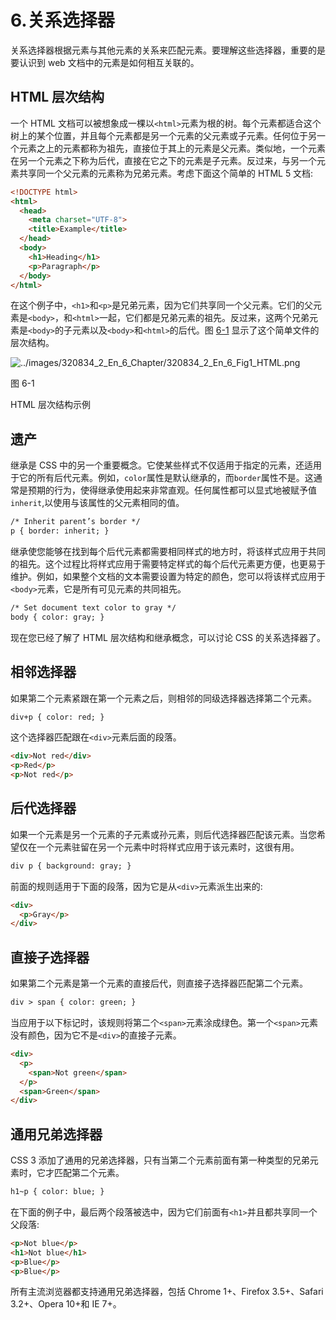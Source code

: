 # 6.关系选择器

关系选择器根据元素与其他元素的关系来匹配元素。要理解这些选择器，重要的是要认识到 web 文档中的元素是如何相互关联的。

## HTML 层次结构

一个 HTML 文档可以被想象成一棵以`<html>`元素为根的树。每个元素都适合这个树上的某个位置，并且每个元素都是另一个元素的父元素或子元素。任何位于另一个元素之上的元素都称为祖先，直接位于其上的元素是父元素。类似地，一个元素在另一个元素之下称为后代，直接在它之下的元素是子元素。反过来，与另一个元素共享同一个父元素的元素称为兄弟元素。考虑下面这个简单的 HTML 5 文档:

```html
<!DOCTYPE html>
<html>
  <head>
    <meta charset="UTF-8">
    <title>Example</title>
  </head>
  <body>
    <h1>Heading</h1>
    <p>Paragraph</p>
  </body>
</html>

```

在这个例子中，`<h1>`和`<p>`是兄弟元素，因为它们共享同一个父元素。它们的父元素是`<body>`，和`<html>`一起，它们都是兄弟元素的祖先。反过来，这两个兄弟元素是`<body>`的子元素以及`<body>`和`<html>`的后代。图 [6-1](#Fig1) 显示了这个简单文件的层次结构。

![../images/320834_2_En_6_Chapter/320834_2_En_6_Fig1_HTML.png](../images/320834_2_En_6_Chapter/320834_2_En_6_Fig1_HTML.png)

图 6-1

HTML 层次结构示例

## 遗产

继承是 CSS 中的另一个重要概念。它使某些样式不仅适用于指定的元素，还适用于它的所有后代元素。例如，`color`属性是默认继承的，而`border`属性不是。这通常是预期的行为，使得继承使用起来非常直观。任何属性都可以显式地被赋予值`inherit`,以使用与该属性的父元素相同的值。

```html
/* Inherit parent’s border */
p { border: inherit; }

```

继承使您能够在找到每个后代元素都需要相同样式的地方时，将该样式应用于共同的祖先。这个过程比将样式应用于需要特定样式的每个后代元素更方便，也更易于维护。例如，如果整个文档的文本需要设置为特定的颜色，您可以将该样式应用于`<body>`元素，它是所有可见元素的共同祖先。

```html
/* Set document text color to gray */
body { color: gray; }

```

现在您已经了解了 HTML 层次结构和继承概念，可以讨论 CSS 的关系选择器了。

## 相邻选择器

如果第二个元素紧跟在第一个元素之后，则相邻的同级选择器选择第二个元素。

```html
div+p { color: red; }

```

这个选择器匹配跟在`<div>`元素后面的段落。

```html
<div>Not red</div>
<p>Red</p>
<p>Not red</p>

```

## 后代选择器

如果一个元素是另一个元素的子元素或孙元素，则后代选择器匹配该元素。当您希望仅在一个元素驻留在另一个元素中时将样式应用于该元素时，这很有用。

```html
div p { background: gray; }

```

前面的规则适用于下面的段落，因为它是从`<div>`元素派生出来的:

```html
<div>
  <p>Gray</p>
</div>

```

## 直接子选择器

如果第二个元素是第一个元素的直接后代，则直接子选择器匹配第二个元素。

```html
div > span { color: green; }

```

当应用于以下标记时，该规则将第二个`<span>`元素涂成绿色。第一个`<span>`元素没有颜色，因为它不是`<div>`的直接子元素。

```html
<div>
  <p>
    <span>Not green</span>
  </p>
  <span>Green</span>
</div>

```

## 通用兄弟选择器

CSS 3 添加了通用的兄弟选择器，只有当第二个元素前面有第一种类型的兄弟元素时，它才匹配第二个元素。

```html
h1~p { color: blue; }

```

在下面的例子中，最后两个段落被选中，因为它们前面有`<h1>`并且都共享同一个父段落:

```html
<p>Not blue</p>
<h1>Not blue</h1>
<p>Blue</p>
<p>Blue</p>

```

所有主流浏览器都支持通用兄弟选择器，包括 Chrome 1+、Firefox 3.5+、Safari 3.2+、Opera 10+和 IE 7+。